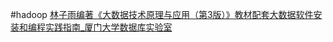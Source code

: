 #hadoop
[林子雨编著《大数据技术原理与应用（第3版）》教材配套大数据软件安装和编程实践指南\_厦门大学数据库实验室](https://dblab.xmu.edu.cn/post/13741/)
